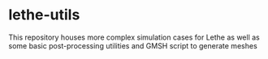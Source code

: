 # lethe-utils

This repository houses more complex simulation cases for Lethe as well as some basic post-processing utilities and GMSH script to generate meshes
